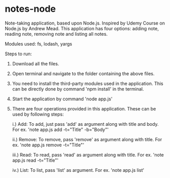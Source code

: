 # notes-node
Note-taking application, based upon Node.js. Inspired by Udemy Course on Node.js by Andrew Mead.
This application has four options: adding note, reading note, removing note and listing all notes.

Modules used: fs, lodash, yargs

Steps to run:

1. Download all the files.
2. Open terminal and navigate to the folder containing the above files.
3. You need to install the third-party modules used in the application. 
   This can be directly done by command 'npm install' in the terminal.
4. Start the application by command 'node app.js'
5. There are four operations provided in this application. These can be used by following steps:
   
   i.) Add: To add, just pass 'add' as argument along with title and body. 
       For ex. 'note app.js add -t="Title" -b="Body"'
   
   ii.) Remove: To remove, pass 'remove' as argument along with title. 
        For ex. 'note app.js remove -t="Title"'
   
   iii.) Read: To read, pass 'read' as argument along with title. 
         For ex. 'note app.js read -t="Title"'
   
   iv.) List: To list, pass 'list' as argument. 
        For ex. 'note app.js list'
